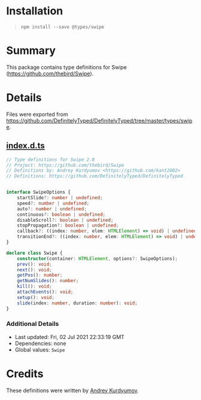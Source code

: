 # Installation
> `npm install --save @types/swipe`

# Summary
This package contains type definitions for Swipe (https://github.com/thebird/Swipe).

# Details
Files were exported from https://github.com/DefinitelyTyped/DefinitelyTyped/tree/master/types/swipe.
## [index.d.ts](https://github.com/DefinitelyTyped/DefinitelyTyped/tree/master/types/swipe/index.d.ts)
````ts
// Type definitions for Swipe 2.0
// Project: https://github.com/thebird/Swipe
// Definitions by: Andrey Kurdyumov <https://github.com/kant2002>
// Definitions: https://github.com/DefinitelyTyped/DefinitelyTyped


interface SwipeOptions {
    startSlide?: number | undefined;
    speed?: number | undefined;
    auto?: number | undefined;
    continuous?: boolean | undefined;
    disableScroll?: boolean | undefined;
    stopPropagation?: boolean | undefined;
    callback?: ((index: number, elem: HTMLElement) => void) | undefined;
    transitionEnd?: ((index: number, elem: HTMLElement) => void) | undefined;
}

declare class Swipe {
    constructor(container: HTMLElement, options?: SwipeOptions);
    prev(): void;
    next(): void;
    getPos(): number;
    getNumSlides(): number;
    kill(): void;
    attachEvents(): void;
    setup(): void;
    slide(index: number, duration: number): void;
}

````

### Additional Details
 * Last updated: Fri, 02 Jul 2021 22:33:19 GMT
 * Dependencies: none
 * Global values: `Swipe`

# Credits
These definitions were written by [Andrey Kurdyumov](https://github.com/kant2002).
